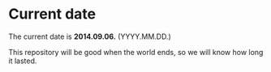# Current date

The current date is **2014.09.06.** (YYYY.MM.DD.)

This repository will be good when the world ends, so we will know how long it lasted.